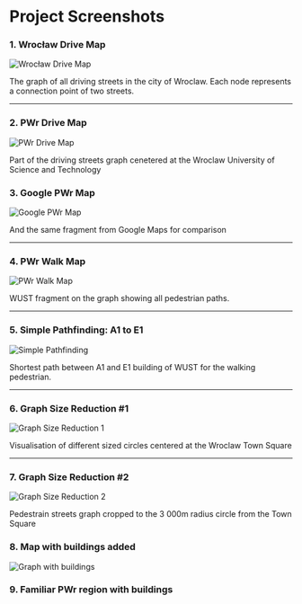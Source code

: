 # Project Screenshots

### 1. Wrocław Drive Map
![Wrocław Drive Map](./screens/01_wroclaw_drive_map.png)

The graph of all driving streets in the city of Wroclaw. Each node represents a connection point of two streets. 

---

### 2. PWr Drive Map  
![PWr Drive Map](./screens/02_pwr_drive_map.png)

Part of the driving streets graph cenetered at the Wroclaw University of Science and Technology

### 3. Google PWr Map  
![Google PWr Map](./screens/03_google_pwr_map.png)

And the same fragment from Google Maps for comparison

---

### 4. PWr Walk Map  
![PWr Walk Map](./screens/04_pwr_walk_map.png)

WUST fragment on the graph showing all pedestrian paths.

---

### 5. Simple Pathfinding: A1 to E1  
![Simple Pathfinding](./screens/05_simple_pathfinding_A1_to_E1.png)

Shortest path between A1 and E1 building of WUST for the walking pedestrian. 

---

### 6. Graph Size Reduction #1  
![Graph Size Reduction 1](./screens/06_graph_size_reduction_1.png)

Visualisation of different sized circles centered at the Wroclaw Town Square

---

### 7. Graph Size Reduction #2  
![Graph Size Reduction 2](./screens/07_graph_size_reduction_2.png)

Pedestrain streets graph cropped to the 3 000m radius circle from the Town Square

### 8. Map with buildings added
![Graph with buildings](./screens/08_with_buildings_added.png)

### 9. Familiar PWr region with buildings

